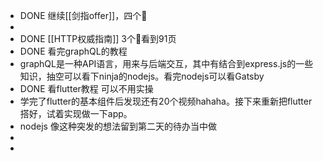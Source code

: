 - DONE  继续[[剑指offer]]，四个🍕
-
- DONE  [[HTTP权威指南]] 3个🍕看到91页
- DONE  看完graphQL的教程
- graphQL是一种API语言，用来与后端交互，其中有结合到express.js的一些知识，抽空可以看下ninja的nodejs。看完nodejs可以看Gatsby
- DONE  看flutter教程 可以不用实操
- 学完了flutter的基本组件后发现还有20个视频hahaha。接下来重新把flutter搭好，试着实现做一下app。
- nodejs 像这种突发的想法留到第二天的待办当中做
-
-